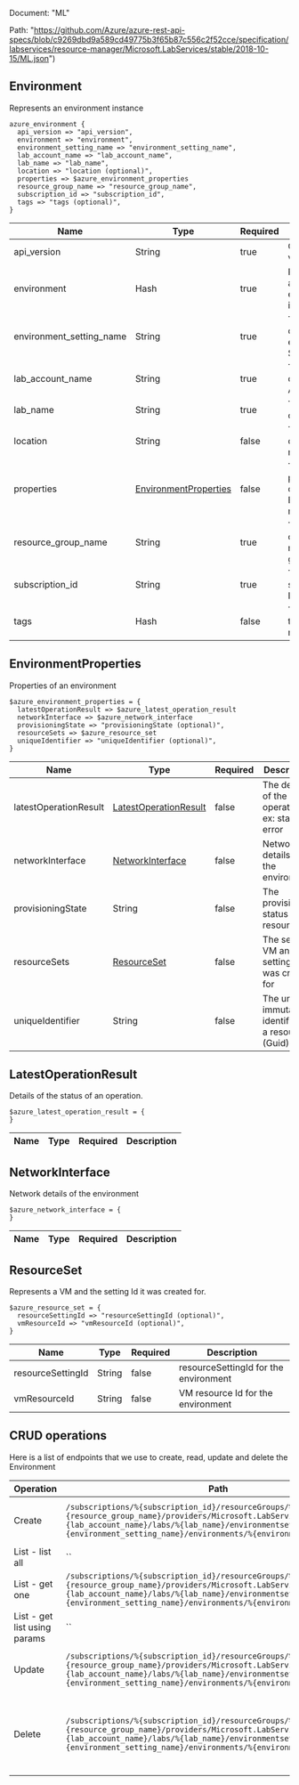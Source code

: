 Document: "ML"


Path: "https://github.com/Azure/azure-rest-api-specs/blob/c9269dbd9a589cd49775b3f65b87c556c2f52cce/specification/labservices/resource-manager/Microsoft.LabServices/stable/2018-10-15/ML.json")

## Environment

Represents an environment instance

```puppet
azure_environment {
  api_version => "api_version",
  environment => "environment",
  environment_setting_name => "environment_setting_name",
  lab_account_name => "lab_account_name",
  lab_name => "lab_name",
  location => "location (optional)",
  properties => $azure_environment_properties
  resource_group_name => "resource_group_name",
  subscription_id => "subscription_id",
  tags => "tags (optional)",
}
```

| Name        | Type           | Required       | Description       |
| ------------- | ------------- | ------------- | ------------- |
|api_version | String | true | Client API version. |
|environment | Hash | true | Represents an environment instance |
|environment_setting_name | String | true | The name of the environment Setting. |
|lab_account_name | String | true | The name of the lab Account. |
|lab_name | String | true | The name of the lab. |
|location | String | false | The location of the resource. |
|properties | [EnvironmentProperties](#environmentproperties) | false | The properties of the Environment resource |
|resource_group_name | String | true | The name of the resource group. |
|subscription_id | String | true | The subscription ID. |
|tags | Hash | false | The tags of the resource. |
        
## EnvironmentProperties

Properties of an environment

```puppet
$azure_environment_properties = {
  latestOperationResult => $azure_latest_operation_result
  networkInterface => $azure_network_interface
  provisioningState => "provisioningState (optional)",
  resourceSets => $azure_resource_set
  uniqueIdentifier => "uniqueIdentifier (optional)",
}
```

| Name        | Type           | Required       | Description       |
| ------------- | ------------- | ------------- | ------------- |
|latestOperationResult | [LatestOperationResult](#latestoperationresult) | false | The details of the latest operation. ex: status, error |
|networkInterface | [NetworkInterface](#networkinterface) | false | Network details of the environment |
|provisioningState | String | false | The provisioning status of the resource. |
|resourceSets | [ResourceSet](#resourceset) | false | The set of a VM and the setting id it was created for |
|uniqueIdentifier | String | false | The unique immutable identifier of a resource (Guid). |
        
## LatestOperationResult

Details of the status of an operation.

```puppet
$azure_latest_operation_result = {
}
```

| Name        | Type           | Required       | Description       |
| ------------- | ------------- | ------------- | ------------- |
        
## NetworkInterface

Network details of the environment

```puppet
$azure_network_interface = {
}
```

| Name        | Type           | Required       | Description       |
| ------------- | ------------- | ------------- | ------------- |
        
## ResourceSet

Represents a VM and the setting Id it was created for.

```puppet
$azure_resource_set = {
  resourceSettingId => "resourceSettingId (optional)",
  vmResourceId => "vmResourceId (optional)",
}
```

| Name        | Type           | Required       | Description       |
| ------------- | ------------- | ------------- | ------------- |
|resourceSettingId | String | false | resourceSettingId for the environment |
|vmResourceId | String | false | VM resource Id for the environment |



## CRUD operations

Here is a list of endpoints that we use to create, read, update and delete the Environment

| Operation | Path | Verb | Description | OperationID |
| ------------- | ------------- | ------------- | ------------- | ------------- |
|Create|`/subscriptions/%{subscription_id}/resourceGroups/%{resource_group_name}/providers/Microsoft.LabServices/labaccounts/%{lab_account_name}/labs/%{lab_name}/environmentsettings/%{environment_setting_name}/environments/%{environment_name}`|Put|Create or replace an existing Environment.|Environments_CreateOrUpdate|
|List - list all|``||||
|List - get one|`/subscriptions/%{subscription_id}/resourceGroups/%{resource_group_name}/providers/Microsoft.LabServices/labaccounts/%{lab_account_name}/labs/%{lab_name}/environmentsettings/%{environment_setting_name}/environments/%{environment_name}`|Get|Get environment|Environments_Get|
|List - get list using params|``||||
|Update|`/subscriptions/%{subscription_id}/resourceGroups/%{resource_group_name}/providers/Microsoft.LabServices/labaccounts/%{lab_account_name}/labs/%{lab_name}/environmentsettings/%{environment_setting_name}/environments/%{environment_name}`|Put|Create or replace an existing Environment.|Environments_CreateOrUpdate|
|Delete|`/subscriptions/%{subscription_id}/resourceGroups/%{resource_group_name}/providers/Microsoft.LabServices/labaccounts/%{lab_account_name}/labs/%{lab_name}/environmentsettings/%{environment_setting_name}/environments/%{environment_name}`|Delete|Delete environment. This operation can take a while to complete|Environments_Delete|
